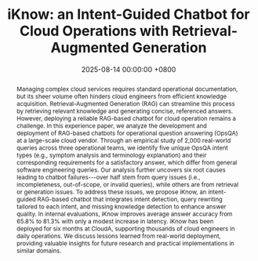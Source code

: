 ---
title:          "iKnow: an Intent-Guided Chatbot for Cloud Operations with Retrieval-Augmented Generation"
date:           2025-08-14 00:00:00 +0800
selected:       true
pub:            >-
                In 40th IEEE/ACM International Conference on Automated Software Engineering
pub_pre:        >-
                <span class="badge badge-pill badge-custom badge-success">ASE'25 (CCF A)</span>
# <span class="badge badge-pill badge-custom badge-info">FSE'24</span>
# pub_post:       'Under review.'
# pub_last:       '🏆 <span style="color:red"><b>Best Paper Award</b></span>'
abstract: >-
    Managing complex cloud services requires standard operational documentation, but its sheer volume often hinders cloud engineers from efficient knowledge acquisition. Retrieval-Augmented Generation (RAG) can streamline this process by retrieving relevant knowledge and generating concise, referenced answers. However, deploying a reliable RAG-based chatbot for cloud operation remains a challenge. In this experience paper, we analyze the development and deployment of RAG-based chatbots for operational question answering (OpsQA) at a large-scale cloud vendor. Through an empirical study of 2,000 real-world queries across three operational teams, we identify five unique OpsQA intent types (e.g., symptom analysis and terminology explanation) and their corresponding requirements for a satisfactory answer, which differ from general software engineering queries. Our analysis further uncovers six root causes leading to chatbot failures---over half stem from query issues (i.e., incompleteness, out-of-scope, or invalid queries), while others are from retrieval or generation issues. To address these issues, we propose iKnow, an intent-guided RAG-based chatbot that integrates intent detection, query rewriting tailored to each intent, and missing knowledge detection to enhance answer quality. In internal evaluations, iKnow improves average answer accuracy from 65.8% to 81.3% with only a modest increase in latency. iKnow has been deployed for six months at CloudA, supporting thousands of cloud engineers in daily operations. We discuss lessons learned from real-world deployment, providing valuable insights for future research and practical implementations in similar domains.
# cover:          assets/images/covers/Prism-cover.png
authors:
  - Junjie Huang
  - Yuedong Zhong
  - Guangba Yu†
  - Zihan Jiang
  - Minzhi Yan
  - Wenfei Luan
  - Tianyu Yang
  - Rui Ren
  - Michael Lyu

links:
  Paper: 
  Project: 
  DOI: 
  BibTex: 
---